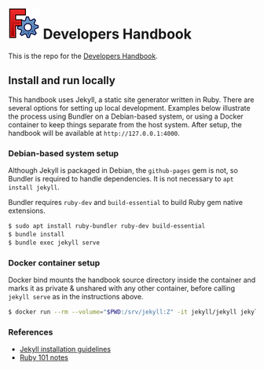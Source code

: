 # <img src="images/freecad.svg" style="zoom:50%;" /> Developers Handbook

This is the repo for the [Developers Handbook](https://freecad.github.io/DevelopersHandbook/).

## Install and run locally

This handbook uses Jekyll, a static site generator written in Ruby. There are several options for setting up local development. Examples below illustrate the process using Bundler on a Debian-based system, or using a Docker container to keep things separate from the host system. After setup, the handbook will be available at `http://127.0.0.1:4000`.

### Debian-based system setup

Although Jekyll is packaged in Debian, the `github-pages` gem is not, so Bundler is required to handle dependencies. It is not necessary to `apt install jekyll`.

Bundler requires `ruby-dev` and `build-essential` to build Ruby gem native extensions.

```bash
$ sudo apt install ruby-bundler ruby-dev build-essential
$ bundle install
$ bundle exec jekyll serve
```

### Docker container setup

Docker bind mounts the handbook source directory inside the container and marks it as private & unshared with any other container, before calling `jekyll serve` as in the instructions above.

```bash
$ docker run --rm --volume="$PWD:/srv/jekyll:Z" -it jekyll/jekyll jekyll serve
```

### References

- [Jekyll installation guidelines](https://jekyllrb.com/docs/installation/)
- [Ruby 101 notes](https://jekyllrb.com/docs/ruby-101/)